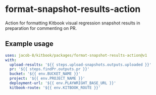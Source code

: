 # format-snapshot-results-action

Action for formatting Kitbook visual regression snapshot results in preparation for commenting on PR. 

## Example usage

```yaml
uses: jacob-8/kitbook/packages/format-snapshot-results-action@v1
with:
  upload-results: '${{ steps.upload-snapshots.outputs.uploaded }}'
  pr: '${{ steps.findPr.outputs.pr }}'
  bucket: '${{ env.BUCKET_NAME }}'
  project: '${{ env.PROJECT_NAME }}'
  deployment-url: '${{ env.PLAYWRIGHT_BASE_URL }}'
  kitbook-route: '${{ env.KITBOOK_ROUTE }}'
```

